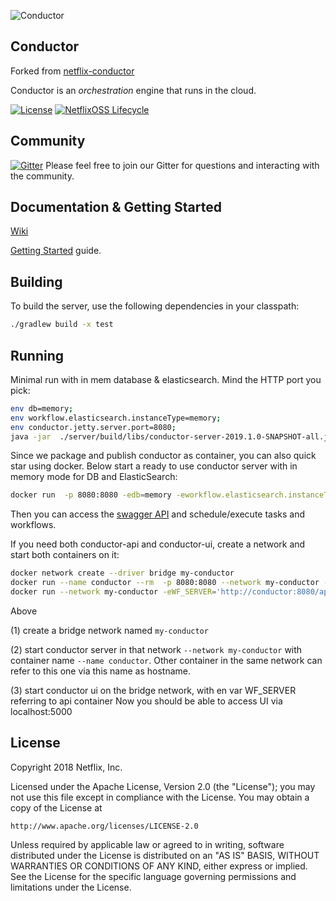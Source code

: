 ![Conductor](docs/docs/img/conductor-vector-x.png)

## Conductor
Forked from [netflix-conductor](https://github.com/Netflix/conductor)

Conductor is an _orchestration_ engine that runs in the cloud.


[![License](https://img.shields.io/github/license/Netflix/conductor.svg)](http://www.apache.org/licenses/LICENSE-2.0)
[![NetflixOSS Lifecycle](https://img.shields.io/osslifecycle/Netflix/conductor.svg)]()

## Community
[![Gitter](https://badges.gitter.im/netflix-conductor/community.svg)](https://gitter.im/netflix-conductor/community?utm_source=badge&utm_medium=badge&utm_campaign=pr-badge) Please feel free to join our Gitter for questions and interacting with the community.

## Documentation & Getting Started
[Wiki](https://foxsportsau.atlassian.net/wiki/spaces/DEV/pages/442138974/Conductor)

[Getting Started](https://netflix.github.io/conductor/gettingstarted/basicconcepts/) guide.

## Building
To build the server, use the following dependencies in your classpath:
```bash
./gradlew build -x test
```

## Running
Minimal run with in mem database & elasticsearch. Mind the HTTP port you pick:
```bash
env db=memory; 
env workflow.elasticsearch.instanceType=memory; 
env conductor.jetty.server.port=8080; 
java -jar  ./server/build/libs/conductor-server-2019.1.0-SNAPSHOT-all.jar
```
Since we package and publish conductor as container, you can also quick star using docker.
Below start a ready to use conductor server with in memory mode for DB and ElasticSearch:
```bash
docker run  -p 8080:8080 -edb=memory -eworkflow.elasticsearch.instanceType=memory kayosportsau/netflixconductor:latest
```
Then you can access the [swagger API](http://localhost:8080/index.html) and schedule/execute tasks and workflows.

If you need both conductor-api and conductor-ui, create a network and start both containers on it:
```bash
docker network create --driver bridge my-conductor
docker run --name conductor --rm  -p 8080:8080 --network my-conductor -edb=memory -eworkflow.elasticsearch.instanceType=memory kayosportsau/netflixconductor:latest
docker run --network my-conductor -eWF_SERVER='http://conductor:8080/api/' -p 5000:5000 kayosportsau/netflixconductor:ui-v2019.0.60```
```
Above
 
(1) create a bridge network named `my-conductor`

(2) start conductor server in that network `--network my-conductor` with container name `--name conductor`. Other container in the same network can refer to this one via this name as hostname.

(3) start conductor ui on the bridge network, with en var WF_SERVER referring to api container
Now you should be able to access UI via localhost:5000

## License
Copyright 2018 Netflix, Inc.

Licensed under the Apache License, Version 2.0 (the "License");
you may not use this file except in compliance with the License.
You may obtain a copy of the License at

    http://www.apache.org/licenses/LICENSE-2.0

Unless required by applicable law or agreed to in writing, software
distributed under the License is distributed on an "AS IS" BASIS,
WITHOUT WARRANTIES OR CONDITIONS OF ANY KIND, either express or implied.
See the License for the specific language governing permissions and
limitations under the License.
